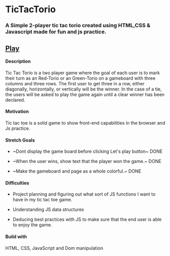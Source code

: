 # TicTacTorio

### A Simple 2-player tic tac torio created using HTML,CSS & Javascript made for fun and js practice.

## [Play](https://priyankamk.github.io/TicTacTorio/)

#### Description

Tic Tac Torio is a two player game where the goal of each user is to mark their turn as an Red-Torio or an Green-Torio on a gameboard with three columns and three rows. The first user to get three in a row, either diagonally, horizontally, or vertically will be the winner. In the case of a tie, the users will be asked to play the game again until a clear winner has been declared.

#### Motivation

Tic tac toe is a solid game to show front-end capabilities in the browser and Js practice.

#### Stretch Goals 
- ~Dont display the game board before clicking Let's play button~ DONE

- ~When the user wins, show text that the player won the game.~ DONE

- ~Make the gameboard and page as a whole colorful.~ DONE

#### Difficulties

- Project planning and figuring out what sort of JS functions I want to have in my tic tac toe game.

- Understanding JS data structures

- Deducing best practices with JS to make sure that the end user is able to enjoy the game.

#### Build with

HTML, CSS, JavaScript and Dom manipulation

